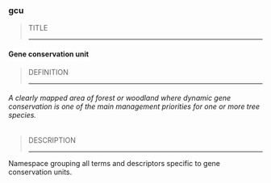 ### gcu



> TITLE
> 
> ------

#### Gene conservation unit



> DEFINITION
> 
> ------

###### A clearly mapped area of forest or woodland where dynamic gene conservation is one of the main management priorities for one or more tree species.



> DESCRIPTION
> 
> ------

Namespace grouping all terms and descriptors specific to gene conservation units.